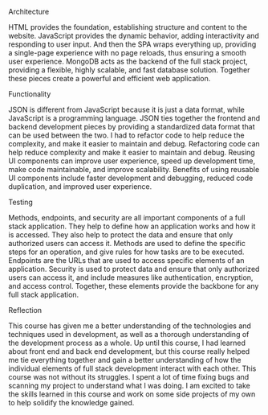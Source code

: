 Architecture


HTML provides the foundation, establishing structure and content to the website. JavaScript provides the dynamic behavior, adding interactivity and responding to user input. And then the SPA wraps everything up, providing a single-page experience with no page reloads, thus ensuring a smooth user experience. MongoDB acts as the backend of the full stack project, providing a flexible, highly scalable, and fast database solution. Together these pieces create a powerful and efficient web application.

Functionality


JSON is different from JavaScript because it is just a data format, while JavaScript is a programming language. JSON ties together the frontend and backend development pieces by providing a standardized data format that can be used between the two. I had to refactor code to help reduce the complexity, and make it easier to maintain and debug. Refactoring code can help reduce complexity and make it easier to maintain and debug. Reusing UI components can improve user experience, speed up development time, make code maintainable, and improve scalability. Benefits of using reusable UI components include faster development and debugging, reduced code duplication, and improved user experience.

Testing


Methods, endpoints, and security are all important components of a full stack application. They help to define how an application works and how it is accessed. They also help to protect the data and ensure that only authorized users can access it. Methods are used to define the specific steps for an operation, and give rules for how tasks are to be executed. Endpoints are the URLs that are used to access specific elements of an application. Security is used to protect data and ensure that only authorized users can access it, and include measures like authentication, encryption, and access control. Together, these elements provide the backbone for any full stack application.

Reflection


This course has given me a better understanding of the technologies and techniques used in development, as well as a thorough understanding of the development process as a whole. Up until this course, I had learned about front end and back end development, but this course really helped me tie everything together and gain a better understanding of how the individual elements of full stack development interact with each other. This course was not without its struggles. I spent a lot of time fixing bugs and scanning my project to understand what I was doing. I am excited to take the skills learned in this course and work on some side projects of my own to help solidify the knowledge gained.&nbsp;
